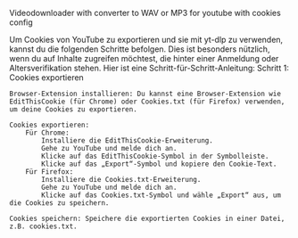 Videodownloader with converter to WAV or MP3
for youtube with cookies config

Um Cookies von YouTube zu exportieren und sie mit yt-dlp zu verwenden, kannst du die folgenden Schritte befolgen. Dies ist besonders nützlich, wenn du auf Inhalte zugreifen möchtest, die hinter einer Anmeldung oder Altersverifikation stehen. Hier ist eine Schritt-für-Schritt-Anleitung:
Schritt 1: Cookies exportieren

    Browser-Extension installieren: Du kannst eine Browser-Extension wie EditThisCookie (für Chrome) oder Cookies.txt (für Firefox) verwenden, um deine Cookies zu exportieren.

    Cookies exportieren:
        Für Chrome:
            Installiere die EditThisCookie-Erweiterung.
            Gehe zu YouTube und melde dich an.
            Klicke auf das EditThisCookie-Symbol in der Symbolleiste.
            Klicke auf das „Export“-Symbol und kopiere den Cookie-Text.
        Für Firefox:
            Installiere die Cookies.txt-Erweiterung.
            Gehe zu YouTube und melde dich an.
            Klicke auf das Cookies.txt-Symbol und wähle „Export“ aus, um die Cookies zu speichern.

    Cookies speichern: Speichere die exportierten Cookies in einer Datei, z.B. cookies.txt.
